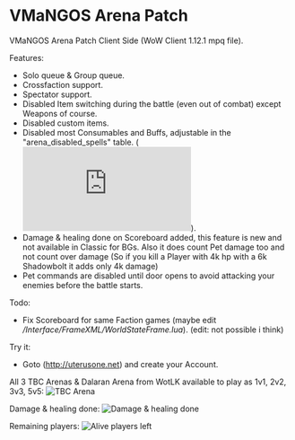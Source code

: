 # VMaNGOS Arena Patch
VMaNGOS Arena Patch Client Side (WoW Client 1.12.1 mpq file).

Features:
  - Solo queue & Group queue.
  - Crossfaction support.
  - Spectator support.
  - Disabled Item switching during the battle (even out of combat) except Weapons of course.
  - Disabled custom items.
  - Disabled most Consumables and Buffs, adjustable in the "arena_disabled_spells" table. (![List of disabled Consumables](https://raw.githubusercontent.com/Oroxzy/vmangos_arena_patch/master/disabled_consumables.txt)).
  - Damage & healing done on Scoreboard added, this feature is new and not available in Classic for BGs. Also it does count Pet damage too and not count over damage (So if you kill a Player with 4k hp with a 6k Shadowbolt it adds only 4k damage)
  - Pet commands are disabled until door opens to avoid attacking your enemies before the battle starts.
   
 Todo:
  - Fix Scoreboard for same Faction games (maybe edit */Interface/FrameXML/WorldStateFrame.lua*). (edit: not possible i think)
  
 Try it:
  - Goto (http://uterusone.net) and create your Account.

All 3 TBC Arenas & Dalaran Arena from WotLK available to play as 1v1, 2v2, 3v3, 5v5:
![TBC Arena](https://i.imgur.com/p5IVD1l.jpg)

Damage & healing done:
![Damage & healing done](https://i.imgur.com/eL6kHXH.png)

Remaining players:
![Alive players left](https://i.imgur.com/5zCC4aA.png)
